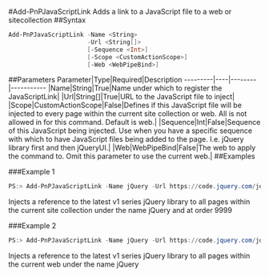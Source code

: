 #Add-PnPJavaScriptLink
Adds a link to a JavaScript file to a web or sitecollection
##Syntax
```powershell
Add-PnPJavaScriptLink -Name <String>
                      -Url <String[]>
                      [-Sequence <Int>]
                      [-Scope <CustomActionScope>]
                      [-Web <WebPipeBind>]
```


##Parameters
Parameter|Type|Required|Description
---------|----|--------|-----------
|Name|String|True|Name under which to register the JavaScriptLink|
|Url|String[]|True|URL to the JavaScript file to inject|
|Scope|CustomActionScope|False|Defines if this JavaScript file will be injected to every page within the current site collection or web. All is not allowed in for this command. Default is web.|
|Sequence|Int|False|Sequence of this JavaScript being injected. Use when you have a specific sequence with which to have JavaScript files being added to the page. I.e. jQuery library first and then jQueryUI.|
|Web|WebPipeBind|False|The web to apply the command to. Omit this parameter to use the current web.|
##Examples

###Example 1
```powershell
PS:> Add-PnPJavaScriptLink -Name jQuery -Url https://code.jquery.com/jquery.min.js -Sequence 9999 -Scope Site
```
Injects a reference to the latest v1 series jQuery library to all pages within the current site collection under the name jQuery and at order 9999

###Example 2
```powershell
PS:> Add-PnPJavaScriptLink -Name jQuery -Url https://code.jquery.com/jquery.min.js
```
Injects a reference to the latest v1 series jQuery library to all pages within the current web under the name jQuery
